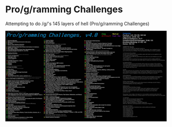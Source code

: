 # Pro/g/ramming Challenges
Attempting to do /g/'s 145 layers of hell (Pro/g/ramming Challenges)

![challenges list](g.jpg)
